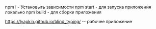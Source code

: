 npm i - Установыть зависимости
npm start - для запуска приложения локально
npm build - для сборки приложения

https://lyapkin.github.io/blind_typing/  -- рабочее приложение